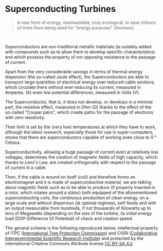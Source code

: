 # Superconducting Turbines

> A new form of energy, inexhaustible, truly ecological, to save millions of trees from being used for "energy purposes" (biomass)

<br>

Superconductors are non-traditional metallic materials (ie suitably added with compounds such as to allow them to develop specific characteristics) and which possess the property of not opposing resistance to the passage of current.

Apart from the very considerable savings in terms of thermal energy dispersion (the so-called Joule effect), the Superconductors are able to transport large quantities of electrical energy over reduced cable sections, which circulate there without ever reducing its current, measured in Amperes. (A) even low potential differences, measured in Volts (V).

The Superconductor, that is, it does not develop, or develops in a minimal part, the resistive effect, measured in Ohm (Ω) thanks to the effect of the so-called "Cooper pairs", which create paths for the passage of electrons with zero resistivity.

Their limit is set by the (very low) temperatures at which they have to work, although the latest research, especially those for use in super-computers, shows that there are superconductors capable of working even close to 0 ° Celsius.

Superconductivity, allowing a huge passage of current even at relatively low voltages, determines the creation of magnetic fields of high capacity, which thanks to Lenz's Law, are created orthogonally with respect to the passage of current in a cable.

Then, if the cable is wound on itself (coil) and therefore forms an electromagnet and it is made of superconductive material, we are talking about magnetic fields such as to be able to produce (if properly inserted in a rotor, which rotates around a stator) both equipped of the aforementioned superconducting coils, the continuous production of clean energy, on a large scale and without dispersion (at optimal regimes), self-feeds and with an output measurable from hundreds, if not thousands of Kilowatts up to tens of Megawatts (depending on the size of the turbine, its initial energy load (DDP-Difference Of Potential) of check and rotation speed.

The general scheme is the following reproduced below, intellectual property of ITPC ([International Tree Protection Commission](https://www.itpc-commission.org)) and CISRI ([Collaborative Intergovernmental Scientific Research Institute](http://www.cisri.org/)) and protected by the international Creative Commons Attribute license [CC BY-SA 4.0](https://creativecommons.org/licenses/by-sa/4.0/)
